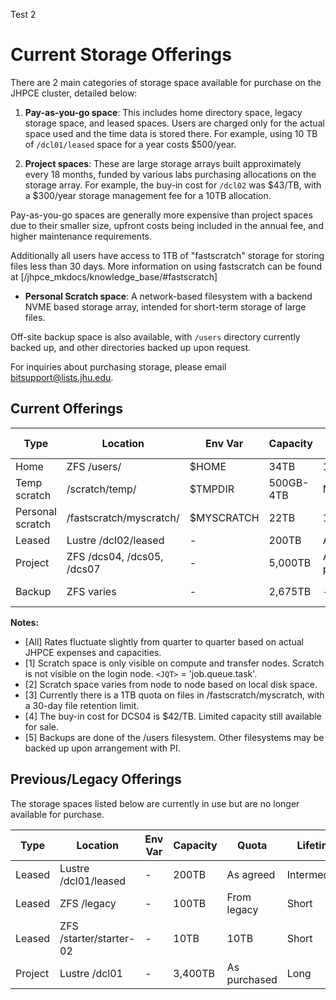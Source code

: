 Test 2
# Current Storage Offerings

There are 2 main categories of storage space available for purchase on the JHPCE cluster, detailed below:

1. **Pay-as-you-go space**: This includes home directory space, legacy storage space, and leased spaces. Users are charged only for the actual space used and the time data is stored there. For example, using 10 TB of `/dcl01/leased` space for a year costs $500/year.

2. **Project spaces**: These are large storage arrays built approximately every 18 months, funded by various labs purchasing allocations on the storage array. For example, the buy-in cost for `/dcl02` was $43/TB, with a $300/year storage management fee for a 10TB allocation.

Pay-as-you-go spaces are generally more expensive than project spaces due to their smaller size, upfront costs being included in the annual fee, and higher maintenance requirements.

Additionally all users have access to 1TB of "fastscratch" storage for storing files less than 30 days.  More information on using fastscratch can be found at [/jhpce_mkdocs/knowledge_base/#fastscratch]
- **Personal Scratch space**: A network-based filesystem with a backend NVME based storage array, intended for short-term storage of large files.

Off-site backup space is also available, with `/users` directory currently backed up, and other directories backed up upon request.

For inquiries about purchasing storage, please email [bitsupport@lists.jhu.edu](mailto:bitsupport@lists.jhu.edu).

## Current Offerings

| Type | Location | Env Var | Capacity | Quota | Lifetime | FY21Q3 Rate | Charge Basis | Notes |
| ---- | -------- | ------- | -------- | ----- | -------- | ----------- | ------------ | ----- |
| Home | ZFS /users/<userid> | $HOME | 34TB | 100GB | Long | $345/TByr | Used TB | - |
| Temp scratch | /scratch/temp/<JQT> | $TMPDIR | 500GB-4TB | None | Transient | Free | - | [1][2] |
| Personal scratch | /fastscratch/myscratch/<userid> | $MYSCRATCH | 22TB | 1TB | 30 days | Free | - | [1][3] |
| Leased | Lustre /dcl02/leased | - | 200TB | As agreed | Intermediate | $50/TByr | Used TB | - |
| Project | ZFS /dcs04, /dcs05, /dcs07 | - | 5,000TB | As purchased | Long | $20/TByr + buyin | Purchased TB | [4] |
| Backup | ZFS varies | - | 2,675TB | - | Permanent | $11/TByr | Purchased TB | [5] |

**Notes:**
- [All] Rates fluctuate slightly from quarter to quarter based on actual JHPCE expenses and capacities.
- [1] Scratch space is only visible on compute and transfer nodes. Scratch is not visible on the login node. `<JQT>` = 'job.queue.task'.
- [2] Scratch space varies from node to node based on local disk space.
- [3] Currently there is a 1TB quota on files in /fastscratch/myscratch, with a 30-day file retention limit.
- [4] The buy-in cost for DCS04 is $42/TB. Limited capacity still available for sale.
- [5] Backups are done of the /users filesystem. Other filesystems may be backed up upon arrangement with PI.

## Previous/Legacy Offerings

The storage spaces listed below are currently in use but are no longer available for purchase.

| Type | Location | Env Var | Capacity | Quota | Lifetime | FY2019Q2 Rate | Charge Basis | Notes |
| ---- | -------- | ------- | -------- | ----- | -------- | ------------- | ------------ | ----- |
| Leased | Lustre /dcl01/leased | - | 200TB | As agreed | Intermediate | $50/TByr | Used TB | - |
| Leased | ZFS /legacy | - | 100TB | From legacy | Short | < $1350/TByr | Used TB | [1] |
| Leased | ZFS /starter/starter-02 | - | 10TB | 10TB | Short | $1,041/TByr | Used TB | [1] |
| Project | Lustre /dcl01 | - | 3,400TB | As purchased | Long | $26-$

